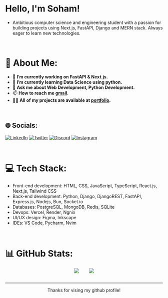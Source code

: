# Hello, I'm Soham!

- Ambitious computer science and engineering student with a passion for building projects using Next.js, FastAPI, Django and MERN stack. Always eager to learn new technologies.

<br />

# 💫 About Me:
- 🔭 **I’m currently working on FastAPI & Next.js.**
- 🌱 **I’m currently learning Data Science using python.**
- 💬 **Ask me about Web Development, Python Development.**
- 📫 **How to reach me [gmail](mailto:soham.saga@gmail.com).**
- 👨‍💻 **All of my projects are available at [portfolio](https://soham901.me).**

<br />

## 🌐 Socials:
[![LinkedIn](https://img.shields.io/badge/LinkedIn-%230077B5.svg?logo=linkedin&logoColor=white)](https://www.linkedin.com/in/soham-sagathiya) [![Twitter](https://img.shields.io/badge/Twitter-%231DA1F2.svg?logo=Twitter&logoColor=white)](https://twitter.com/soham901x)
[![Discord](https://img.shields.io/badge/Discord-%237289DA.svg?logo=discord&logoColor=white)](https://discord.com/users/789082473639706666) [![Instagram](https://img.shields.io/badge/Instagram-%23E4405F.svg?logo=Instagram&logoColor=white)](https://instagram.com/soham901ig) 

<br />

# 💻 Tech Stack:
- Front-end development: HTML, CSS, JavaScript, TypeScript, React.js, Next.js, Tailwind CSS
- Back-end development: Python, Django, DjangoREST, FastAPI, Express.js, Nodejs, Bun, Socket.io
- Databases: PostgreSQL, MongoDB, Redis, SQLite
- Devops: Vercel, Render, Ngnix
- UI/UX design: Figma, Inkscape
- IDEs: VS Code, Pycharm, Nvim

<br />

# 📊 GitHub Stats:
<div align="center" style="display: flex; justify-content: center; gap: 2rem; align-items: center;">
<img src="https://streak-stats.demolab.com?user=soham901&theme=gruvbox" />
<img src="https://github-readme-stats.vercel.app/api/top-langs/?username=soham901&theme=gruvbox&hide_border=false&include_all_commits=true&count_private=true&layout=compact" />
</div>

<br />

---

<p align="center">Thanks for vising my github profile!</p>
